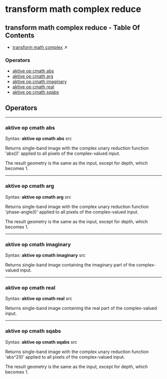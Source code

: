 # transform math complex reduce
## transform math complex reduce - Table Of Contents

  - [transform math complex](transform_math_complex.md) ↗


### Operators

 - [aktive op cmath abs](#op_cmath_abs)
 - [aktive op cmath arg](#op_cmath_arg)
 - [aktive op cmath imaginary](#op_cmath_imaginary)
 - [aktive op cmath real](#op_cmath_real)
 - [aktive op cmath sqabs](#op_cmath_sqabs)

## Operators

---
### <a name='op_cmath_abs'></a> aktive op cmath abs

Syntax: __aktive op cmath abs__ src

Returns single-band image with the complex unary reduction function 'abs(I)' applied to all pixels of the complex-valued input.

The result geometry is the same as the input, except for depth, which becomes 1.


---
### <a name='op_cmath_arg'></a> aktive op cmath arg

Syntax: __aktive op cmath arg__ src

Returns single-band image with the complex unary reduction function 'phase-angle(I)' applied to all pixels of the complex-valued input.

The result geometry is the same as the input, except for depth, which becomes 1.


---
### <a name='op_cmath_imaginary'></a> aktive op cmath imaginary

Syntax: __aktive op cmath imaginary__ src

Returns single-band image containing the imaginary part of the complex-valued input.


---
### <a name='op_cmath_real'></a> aktive op cmath real

Syntax: __aktive op cmath real__ src

Returns single-band image containing the real part of the complex-valued input.


---
### <a name='op_cmath_sqabs'></a> aktive op cmath sqabs

Syntax: __aktive op cmath sqabs__ src

Returns single-band image with the complex unary reduction function 'abs^2(I)' applied to all pixels of the complex-valued input.

The result geometry is the same as the input, except for depth, which becomes 1.


